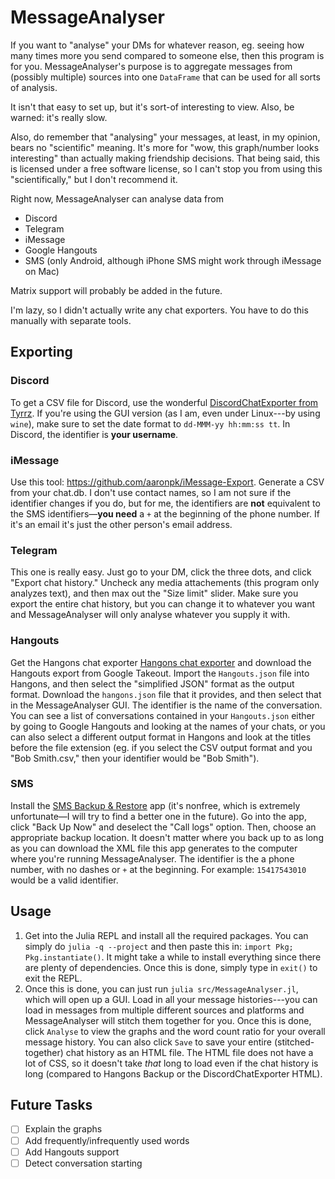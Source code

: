 # MessageAnalyser

If you want to "analyse" your DMs for whatever reason, eg. seeing how many times more you send compared to someone else, then this program is for you. MessageAnalyser's purpose is to aggregate messages from (possibly multiple) sources into one `DataFrame` that can be used for all sorts of analysis. 

It isn't that easy to set up, but it's sort-of interesting to view. Also, be warned: it's really slow. 

Also, do remember that "analysing" your messages, at least, in my opinion, bears no "scientific" meaning. It's more for "wow, this graph/number looks interesting" than actually making friendship decisions. That being said, this is licensed under a free software license, so I can't stop you from using this "scientifically," but I don't recommend it.

Right now, MessageAnalyser can analyse data from

-   Discord
-   Telegram
-   iMessage
-   Google Hangouts
-   SMS (only Android, although iPhone SMS might work through iMessage on Mac)

Matrix support will probably be added in the future.

I\'m lazy, so I didn\'t actually write any chat exporters. You have to
do this manually with separate tools.

## Exporting

### Discord

To get a CSV file for Discord, use the wonderful [DiscordChatExporter
from Tyrrz](https://github.com/Tyrrz/DiscordChatExporter). If you\'re
using the GUI version (as I am, even under Linux---by using `wine`),
make sure to set the date format to `dd-MMM-yy hh:mm:ss tt`. In Discord, 
the identifier is **your username**.

### iMessage

Use this tool: <https://github.com/aaronpk/iMessage-Export>. Generate a CSV from your chat.db. I don't use contact names, so I am not sure if the identifier changes if you do, but for me, the identifiers are **not** equivalent to the SMS identifiers—**you need** a `+` at the beginning of the phone number. If it's an email it's just the other person's email address.

### Telegram

This one is really easy. Just go to your DM, click the three dots, and
click \"Export chat history.\" Uncheck any media attachements (this
program only analyzes text), and then max out the \"Size limit\" slider.
Make sure you export the entire chat history, but you can change it to
whatever you want and MessageAnalyser will only analyse whatever you
supply it with.

### Hangouts

Get the Hangons chat exporter [Hangons chat exporter](https://github.com/David-Byrne/Hangons/) and download the Hangouts export from Google Takeout. Import the `Hangouts.json` file into Hangons, and then select the "simplified JSON" format as the output format. Download the `hangons.json` file that it provides, and then select that in the MessageAnalyser GUI. The identifier is the name of the conversation. You can see a list of conversations contained in your `Hangouts.json` either by going to Google Hangouts and looking at the names of your chats, or you can also select a different output format in Hangons and look at the titles before the file extension (eg. if you select the CSV output format and you "Bob Smith.csv," then your identifier would be "Bob Smith").

### SMS

Install the [SMS Backup & Restore](https://play.google.com/store/apps/details?id=com.riteshsahu.SMSBackupRestore) app (it's nonfree, which is extremely unfortunate—I will try to find a better one in the future). Go into the app, click "Back Up Now" and deselect the "Call logs" option. Then, choose an appropriate backup location. It doesn't matter where you back up to as long as you can download the XML file this app generates to the computer where you're running MessageAnalyser. The identifier is the a phone number, with no dashes or `+` at the beginning. For example: `15417543010` would be a valid identifier.

## Usage

1.  Get into the Julia REPL and install all the required packages. You
    can simply do `julia -q --project` and then paste this in:
    `import Pkg; Pkg.instantiate()`. It might take a while to install
    everything since there are plenty of dependencies. Once this is
    done, simply type in `exit()` to exit the REPL.
2.  Once this is done, you can just run `julia src/MessageAnalyser.jl`,
    which will open up a GUI. Load in all your message histories---you
    can load in messages from multiple different sources and platforms
    and MessageAnalyser will stitch them together for you. Once this is
    done, click `Analyse` to view the graphs and the word count ratio
    for your overall message history. You can also click `Save` to save
    your entire (stitched-together) chat history as an HTML file. The
    HTML file does not have a lot of CSS, so it doesn\'t take *that*
    long to load even if the chat history is long (compared to Hangons
    Backup or the DiscordChatExporter HTML).

## Future Tasks

-   [ ] Explain the graphs
-   [ ] Add frequently/infrequently used words
-   [ ] Add Hangouts support
-   [ ] Detect conversation starting

